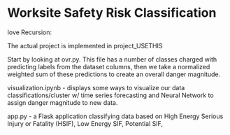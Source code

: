 # Worksite Safety Risk Classification


Iove Recursion:

The actual project is implemented in project_USETHIS

Start by looking at ovr.py. This file has a number of classes charged with predicting labels from the dataset columns, then we take a normalized
weighted sum of these predictions to create an overall danger magnitude.

visualization.ipynb - displays some ways to visualize our data classifications/cluster w/ time series forecasting and Neural Network to assign danger magnitude to new data.

app.py - a Flask application classifying data based on High Energy Serious Injury or Fatality (HSIF), Low Energy SIF, Potential SIF, 
